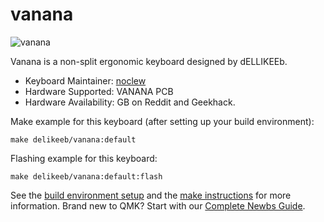 # vanana

![vanana](https://i.imgur.com/nP8szf5l.png)

Vanana is a non-split ergonomic keyboard designed by dELLIKEEb.

* Keyboard Maintainer: [noclew](https://github.com/noclew)
* Hardware Supported: VANANA PCB
* Hardware Availability: GB on Reddit and Geekhack.

Make example for this keyboard (after setting up your build environment):

    make delikeeb/vanana:default

Flashing example for this keyboard:

    make delikeeb/vanana:default:flash

See the [build environment setup](https://docs.qmk.fm/#/getting_started_build_tools) and the [make instructions](https://docs.qmk.fm/#/getting_started_make_guide) for more information. Brand new to QMK? Start with our [Complete Newbs Guide](https://docs.qmk.fm/#/newbs).
